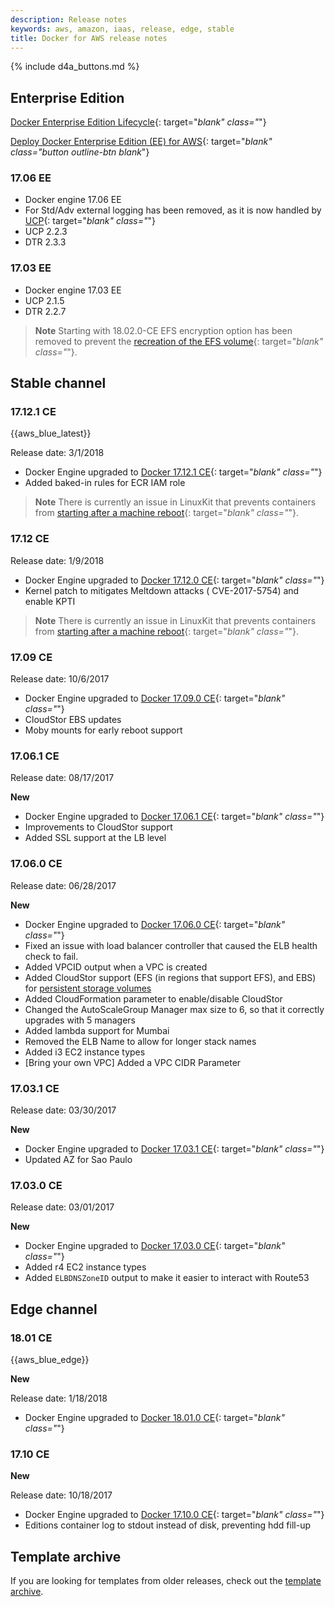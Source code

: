 ```yaml
---
description: Release notes
keywords: aws, amazon, iaas, release, edge, stable
title: Docker for AWS release notes
---
```


{% include d4a_buttons.md %}

## Enterprise Edition
[Docker Enterprise Edition Lifecycle](https://success.docker.com/Policies/Maintenance_Lifecycle){: target="_blank" class="_"}

[Deploy Docker Enterprise Edition (EE) for AWS](https://store.docker.com/editions/enterprise/docker-ee-aws?tab=description){: target="_blank" class="button outline-btn blank_"}

### 17.06 EE

- Docker engine 17.06 EE
- For Std/Adv external logging has been removed, as it is now handled by [UCP](https://docs.docker.com/datacenter/ucp/2.0/guides/configuration/configure-logs/){: target="_blank" class="_"}
- UCP 2.2.3
- DTR 2.3.3

### 17.03 EE

- Docker engine 17.03 EE
- UCP 2.1.5
- DTR 2.2.7


> **Note** Starting with 18.02.0-CE EFS encryption option has been removed to prevent the [recreation of the EFS volume](https://docs.aws.amazon.com/AWSCloudFormation/latest/UserGuide/using-cfn-updating-stacks-update-behaviors.html){: target="_blank" class="_"}.

## Stable channel

### 17.12.1 CE

{{aws_blue_latest}}

Release date: 3/1/2018

- Docker Engine upgraded to [Docker 17.12.1 CE](https://github.com/docker/docker-ce/releases/tag/v17.12.1-ce){: target="_blank" class="_"}
- Added baked-in rules for ECR IAM role

> **Note** There is currently an issue in LinuxKit that prevents containers from [starting after a machine reboot](https://github.com/moby/moby/issues/36189){: target="_blank" class="_"}.

### 17.12 CE

Release date: 1/9/2018

- Docker Engine upgraded to [Docker 17.12.0 CE](https://github.com/docker/docker-ce/releases/tag/v17.12.0-ce){: target="_blank" class="_"}
- Kernel patch to mitigates Meltdown attacks ( CVE-2017-5754) and enable KPTI

> **Note** There is currently an issue in LinuxKit that prevents containers from [starting after a machine reboot](https://github.com/moby/moby/issues/36189){: target="_blank" class="_"}.

### 17.09 CE

Release date: 10/6/2017

- Docker Engine upgraded to [Docker 17.09.0 CE](https://github.com/docker/docker-ce/releases/tag/v17.09.0-ce){: target="_blank" class="_"}
- CloudStor EBS updates
- Moby mounts for early reboot support

### 17.06.1 CE

Release date: 08/17/2017

**New**

- Docker Engine upgraded to [Docker 17.06.1 CE](https://github.com/docker/docker-ce/releases/tag/v17.06.1-ce){: target="_blank" class="_"}
- Improvements to CloudStor support
- Added SSL support at the LB level

### 17.06.0 CE

Release date: 06/28/2017

**New**

- Docker Engine upgraded to [Docker 17.06.0 CE](https://github.com/docker/docker-ce/releases/tag/v17.06.0-ce){: target="_blank" class="_"}
- Fixed an issue with load balancer controller that caused the ELB health check to fail.
- Added VPCID output when a VPC is created
- Added CloudStor support (EFS (in regions that support EFS), and EBS) for [persistent storage volumes](persistent-data-volumes.md)
- Added CloudFormation parameter to enable/disable CloudStor
- Changed the AutoScaleGroup Manager max size to 6, so that it correctly upgrades with 5 managers
- Added lambda support for Mumbai
- Removed the ELB Name to allow for longer stack names
- Added i3 EC2 instance types
- [Bring your own VPC] Added a VPC CIDR Parameter

### 17.03.1 CE

Release date: 03/30/2017

**New**

- Docker Engine upgraded to [Docker 17.03.1 CE](https://github.com/docker/docker/blob/master/CHANGELOG.md){: target="_blank" class="_"}
- Updated AZ for Sao Paulo

### 17.03.0 CE

Release date: 03/01/2017

**New**

- Docker Engine upgraded to [Docker 17.03.0 CE](https://github.com/docker/docker/blob/master/CHANGELOG.md){: target="_blank" class="_"}
- Added r4 EC2 instance types
- Added `ELBDNSZoneID` output to make it easier to interact with Route53


## Edge channel

### 18.01 CE

{{aws_blue_edge}}

**New**

Release date: 1/18/2018

- Docker Engine upgraded to [Docker 18.01.0 CE](https://github.com/docker/docker-ce/releases/tag/v18.01.0-ce){: target="_blank" class="_"}

### 17.10 CE

**New**

Release date: 10/18/2017

- Docker Engine upgraded to [Docker 17.10.0 CE](https://github.com/docker/docker-ce/releases/tag/v17.10.0-ce){: target="_blank" class="_"}
- Editions container log to stdout instead of disk, preventing hdd fill-up

## Template archive

If you are looking for templates from older releases, check out the [template archive](/docker-for-aws/archive.md).
